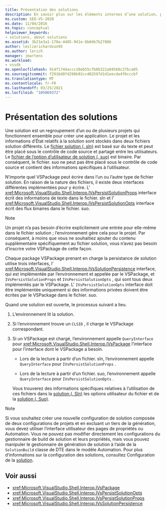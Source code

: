 ```yaml
---
title: Présentation des solutions
description: En savoir plus sur les éléments internes d’une solution, pour les développeurs d’extensions qui souhaitent travailler avec des solutions dans les extensions Visual Studio.
ms.custom: SEO-VS-2020
ms.date: 11/04/2016
ms.topic: conceptual
helpviewer_keywords:
- solutions, about solutions
ms.assetid: 3b21e3a1-170a-4485-941e-6b04b7b27886
author: leslierichardson95
ms.author: lerich
manager: jmartens
ms.workload:
- vssdk
ms.openlocfilehash: 914f1744accc10eb55cfb0b321a04560c27bca05
ms.sourcegitcommit: f2916d8fd296b92cc402597d1d1eecda4f6cccbf
ms.translationtype: MT
ms.contentlocale: fr-FR
ms.lasthandoff: 03/25/2021
ms.locfileid: "105069372"
---
```

# <a name="solutions-overview"></a>Présentation des solutions

Une solution est un regroupement d’un ou de plusieurs projets qui fonctionnent ensemble pour créer une application. Le projet et les informations d’État relatifs à la solution sont stockés dans deux fichiers solution différents. Le [fichier solution (. sln)](solution-dot-sln-file.md) est basé sur du texte et peut être placé sous le contrôle de code source et partagé entre les utilisateurs. Le [fichier de l’option d’utilisateur de solution (. suo)](solution-user-options-dot-suo-file.md) est binaire. Par conséquent, le fichier. suo ne peut pas être placé sous le contrôle de code source et contient des informations spécifiques à l’utilisateur.

N’importe quel VSPackage peut écrire dans l’un ou l’autre type de fichier solution. En raison de la nature des fichiers, il existe deux interfaces différentes implémentées pour y écrire. L' <xref:Microsoft.VisualStudio.Shell.Interop.IVsPersistSolutionProps> interface écrit des informations de texte dans le fichier. sln et l' <xref:Microsoft.VisualStudio.Shell.Interop.IVsPersistSolutionOpts> interface écrit des flux binaires dans le fichier. suo.

> [!NOTE]
> Un projet n’a pas besoin d’écrire explicitement une entrée pour elle-même dans le fichier solution ; l’environnement gère cela pour le projet. Par conséquent, à moins que vous ne souhaitiez ajouter du contenu supplémentaire spécifiquement au fichier solution, vous n’avez pas besoin d’inscrire votre VSPackage de cette façon.

Chaque package VSPackage prenant en charge la persistance de solution utilise trois interfaces, l' <xref:Microsoft.VisualStudio.Shell.Interop.IVsSolutionPersistence> interface, qui est implémentée par l’environnement et appelée par le VSPackage, et `IVsPersistSolutionProps` et `IVsPersistSolutionOpts` , qui sont tous deux implémentés par le VSPackage. L' `IVsPersistSolutionOpts` interface doit être implémentée uniquement si des informations privées doivent être écrites par le VSPackage dans le fichier. suo.

Quand une solution est ouverte, le processus suivant a lieu.

1. L’environnement lit la solution.

2. Si l’environnement trouve un `CLSID` , il charge le VSPackage correspondant.

3. Si un VSPackage est chargé, l’environnement appelle `QueryInterface` pour <xref:Microsoft.VisualStudio.Shell.Interop.IVsPackage> l’interface pour l’interface dont le VSPackage a besoin.

   - Lors de la lecture à partir d’un fichier. sln, l’environnement appelle `QueryInterface` pour `IVsPersistSolutionProps` .

   - Lors de la lecture à partir d’un fichier. suo, l’environnement appelle `QueryInterface` pour `IVsPersistSolutionOpts` .

   Vous trouverez des informations spécifiques relatives à l’utilisation de ces fichiers dans la [solution (. Sln)](../../extensibility/internals/solution-dot-sln-file.md) les options utilisateur du fichier et de la [solution (. Suo)](../../extensibility/internals/solution-user-options-dot-suo-file.md).

> [!NOTE]
> Si vous souhaitez créer une nouvelle configuration de solution composée de deux configurations de projets et en excluant un tiers de la génération, vous devez utiliser l’interface utilisateur des pages de propriétés ou Automation. Vous ne pouvez pas modifier directement les configurations du gestionnaire de build de solution et leurs propriétés, mais vous pouvez manipuler le gestionnaire de génération de solution à l’aide de la `SolutionBuild` classe de DTE dans le modèle Automation. Pour plus d’informations sur la configuration des solutions, consultez Configuration de la [solution](../../extensibility/internals/solution-configuration.md).

## <a name="see-also"></a>Voir aussi

- <xref:Microsoft.VisualStudio.Shell.Interop.IVsPackage>
- <xref:Microsoft.VisualStudio.Shell.Interop.IVsPersistSolutionOpts>
- <xref:Microsoft.VisualStudio.Shell.Interop.IVsPersistSolutionProps>
- <xref:Microsoft.VisualStudio.Shell.Interop.IVsSolutionPersistence>
